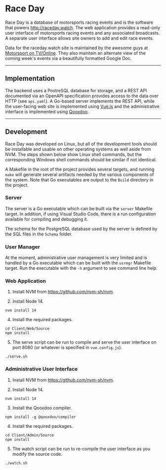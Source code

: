 # Race Day

Race Day is a database of motorsports racing events and is the software that
powers http://raceday.watch. The web application provides a read-only user
interface of motorsports racing events and any associated broadcasts. A separate
user interface allows site owners to add and edit race events.

Data for the raceday.watch site is maintained by the awesome guys at
<a href="https://www.facebook.com/motorsportontv">Motorsport on TV/Online</a>.
They also maintain an alternate view of the coming week's events via a
beautifully formatted Google Doc.

---

## Implementation

The backend uses a PostreSQL database for storage, and a REST API documented via
an OpenAPI specification provides access to the data over HTTP (see `api.yaml`).
A Go-based server implements the REST API, while the user-facing web site is
implemented using <a href="https://vuejs.org/">Vue.js</a> and the administrative
interface is implemented using <a href="https://qooxdoo.org/">Qooxdoo</a>.

---

## Development

Race Day was developed on Linux, but all of the development tools should be
installable and usable on other operating systems as well aside from NVM. The
steps shown below show Linux shell commands, but the corresponding Windows shell
commands should be similar if not identical.

A Makefile in the root of the project provides several targets, and running
`make` will generate several artifacts needed by the various components of the
system. Note that Go executables are output to the `Build` directory in the
project.

### Server

The server is a Go executable which can be built via the `server` Makefile
target. In addition, if using Visual Studio Code, there is a run configuration
available for compiling and debugging it.

The schema for the PostgreSQL database used by the server is defined by the SQL
files in the `Schema` folder.

### User Manager

At the moment, administrative user management is very limited and is handled by
a Go executable which can be built with the `usrmgr` Makefile target. Run the
executable with the `-h` argument to see command line help.

### Web Application

1. Install NVM from https://github.com/nvm-sh/nvm.

2. Install Node 14.

```shell
nvm install 14
```

4. Install the required packages.

```shell
cd Client/Web/Source
npm install
```

5. The serve script can be run to compile and serve the user interface on port
8080 (or whatever is specified in `vue.config.js`).

```shell
./serve.sh
```

### Administrative User Interface

1. Install NVM from https://github.com/nvm-sh/nvm.

2. Install Node 14.

```shell
nvm install 14
```

3. Install the Qooxdoo compiler.

```shell
npm install -g @qooxdoo/compiler
```

4. Install the required packages.

```shell
cd Client/Admin/Source
npm install
```

5. The watch script can be run to re-compile the user interface as you modify
the source code.

```shell
./watch.sh
```
